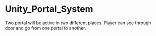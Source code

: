 # Unity_Portal_System
 Two portal will be active in two different places. Player can see through door and go from one portal to another. 
